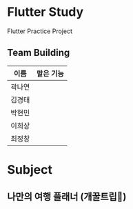 # Flutter Study
Flutter Practice Project 

## Team Building
|이름|맡은 기능|
|---|------------|
|곽나연|  |
|김경태|  |
|박현민|  |
|이희상|  |
|최정창|  |


# Subject
## 나만의 여행 플래너 (개꿀트립🍯)

